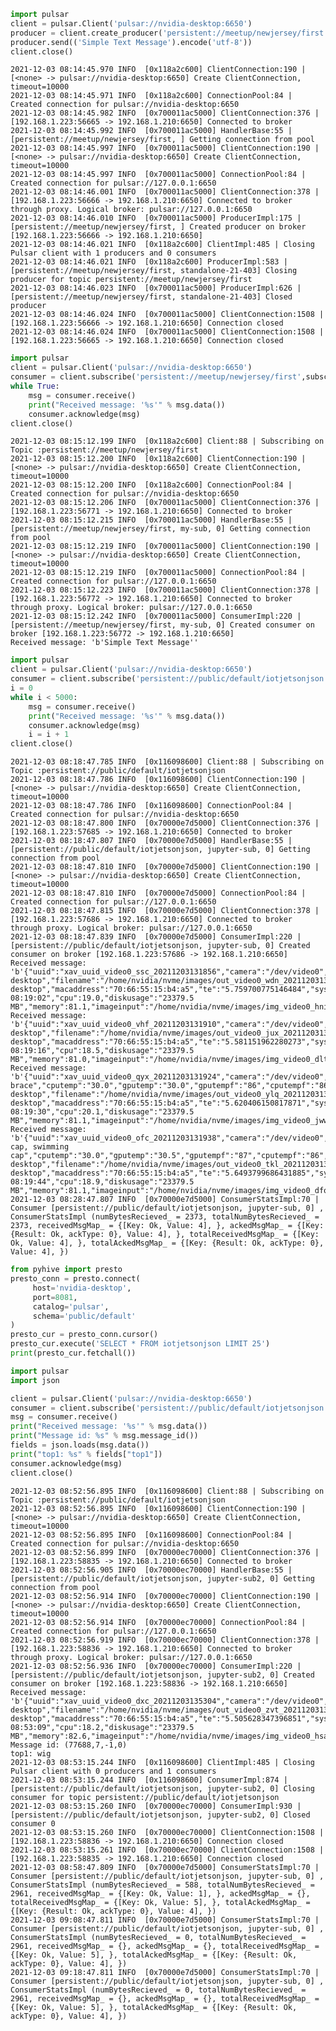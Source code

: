 ```python
import pulsar
client = pulsar.Client('pulsar://nvidia-desktop:6650')
producer = client.create_producer('persistent://meetup/newjersey/first')
producer.send(('Simple Text Message').encode('utf-8'))
client.close()

```

    2021-12-03 08:14:45.970 INFO  [0x118a2c600] ClientConnection:190 | [<none> -> pulsar://nvidia-desktop:6650] Create ClientConnection, timeout=10000
    2021-12-03 08:14:45.971 INFO  [0x118a2c600] ConnectionPool:84 | Created connection for pulsar://nvidia-desktop:6650
    2021-12-03 08:14:45.982 INFO  [0x700011ac5000] ClientConnection:376 | [192.168.1.223:56665 -> 192.168.1.210:6650] Connected to broker
    2021-12-03 08:14:45.992 INFO  [0x700011ac5000] HandlerBase:55 | [persistent://meetup/newjersey/first, ] Getting connection from pool
    2021-12-03 08:14:45.997 INFO  [0x700011ac5000] ClientConnection:190 | [<none> -> pulsar://nvidia-desktop:6650] Create ClientConnection, timeout=10000
    2021-12-03 08:14:45.997 INFO  [0x700011ac5000] ConnectionPool:84 | Created connection for pulsar://127.0.0.1:6650
    2021-12-03 08:14:46.001 INFO  [0x700011ac5000] ClientConnection:378 | [192.168.1.223:56666 -> 192.168.1.210:6650] Connected to broker through proxy. Logical broker: pulsar://127.0.0.1:6650
    2021-12-03 08:14:46.010 INFO  [0x700011ac5000] ProducerImpl:175 | [persistent://meetup/newjersey/first, ] Created producer on broker [192.168.1.223:56666 -> 192.168.1.210:6650] 
    2021-12-03 08:14:46.021 INFO  [0x118a2c600] ClientImpl:485 | Closing Pulsar client with 1 producers and 0 consumers
    2021-12-03 08:14:46.021 INFO  [0x118a2c600] ProducerImpl:583 | [persistent://meetup/newjersey/first, standalone-21-403] Closing producer for topic persistent://meetup/newjersey/first
    2021-12-03 08:14:46.023 INFO  [0x700011ac5000] ProducerImpl:626 | [persistent://meetup/newjersey/first, standalone-21-403] Closed producer
    2021-12-03 08:14:46.024 INFO  [0x700011ac5000] ClientConnection:1508 | [192.168.1.223:56666 -> 192.168.1.210:6650] Connection closed
    2021-12-03 08:14:46.024 INFO  [0x700011ac5000] ClientConnection:1508 | [192.168.1.223:56665 -> 192.168.1.210:6650] Connection closed



```python
import pulsar
client = pulsar.Client('pulsar://nvidia-desktop:6650')
consumer = client.subscribe('persistent://meetup/newjersey/first',subscription_name='my-sub')
while True:
    msg = consumer.receive()
    print("Received message: '%s'" % msg.data())
    consumer.acknowledge(msg)
client.close()

```

    2021-12-03 08:15:12.199 INFO  [0x118a2c600] Client:88 | Subscribing on Topic :persistent://meetup/newjersey/first
    2021-12-03 08:15:12.200 INFO  [0x118a2c600] ClientConnection:190 | [<none> -> pulsar://nvidia-desktop:6650] Create ClientConnection, timeout=10000
    2021-12-03 08:15:12.200 INFO  [0x118a2c600] ConnectionPool:84 | Created connection for pulsar://nvidia-desktop:6650
    2021-12-03 08:15:12.206 INFO  [0x700011ac5000] ClientConnection:376 | [192.168.1.223:56771 -> 192.168.1.210:6650] Connected to broker
    2021-12-03 08:15:12.215 INFO  [0x700011ac5000] HandlerBase:55 | [persistent://meetup/newjersey/first, my-sub, 0] Getting connection from pool
    2021-12-03 08:15:12.219 INFO  [0x700011ac5000] ClientConnection:190 | [<none> -> pulsar://nvidia-desktop:6650] Create ClientConnection, timeout=10000
    2021-12-03 08:15:12.219 INFO  [0x700011ac5000] ConnectionPool:84 | Created connection for pulsar://127.0.0.1:6650
    2021-12-03 08:15:12.223 INFO  [0x700011ac5000] ClientConnection:378 | [192.168.1.223:56772 -> 192.168.1.210:6650] Connected to broker through proxy. Logical broker: pulsar://127.0.0.1:6650
    2021-12-03 08:15:12.242 INFO  [0x700011ac5000] ConsumerImpl:220 | [persistent://meetup/newjersey/first, my-sub, 0] Created consumer on broker [192.168.1.223:56772 -> 192.168.1.210:6650] 
    Received message: 'b'Simple Text Message''



```python
import pulsar
client = pulsar.Client('pulsar://nvidia-desktop:6650')
consumer = client.subscribe('persistent://public/default/iotjetsonjson',subscription_name='jupyter-sub')
i = 0
while i < 5000:
    msg = consumer.receive()
    print("Received message: '%s'" % msg.data())
    consumer.acknowledge(msg)
    i = i + 1
client.close()
```

    2021-12-03 08:18:47.785 INFO  [0x116098600] Client:88 | Subscribing on Topic :persistent://public/default/iotjetsonjson
    2021-12-03 08:18:47.786 INFO  [0x116098600] ClientConnection:190 | [<none> -> pulsar://nvidia-desktop:6650] Create ClientConnection, timeout=10000
    2021-12-03 08:18:47.786 INFO  [0x116098600] ConnectionPool:84 | Created connection for pulsar://nvidia-desktop:6650
    2021-12-03 08:18:47.800 INFO  [0x70000e7d5000] ClientConnection:376 | [192.168.1.223:57685 -> 192.168.1.210:6650] Connected to broker
    2021-12-03 08:18:47.807 INFO  [0x70000e7d5000] HandlerBase:55 | [persistent://public/default/iotjetsonjson, jupyter-sub, 0] Getting connection from pool
    2021-12-03 08:18:47.810 INFO  [0x70000e7d5000] ClientConnection:190 | [<none> -> pulsar://nvidia-desktop:6650] Create ClientConnection, timeout=10000
    2021-12-03 08:18:47.810 INFO  [0x70000e7d5000] ConnectionPool:84 | Created connection for pulsar://127.0.0.1:6650
    2021-12-03 08:18:47.815 INFO  [0x70000e7d5000] ClientConnection:378 | [192.168.1.223:57686 -> 192.168.1.210:6650] Connected to broker through proxy. Logical broker: pulsar://127.0.0.1:6650
    2021-12-03 08:18:47.839 INFO  [0x70000e7d5000] ConsumerImpl:220 | [persistent://public/default/iotjetsonjson, jupyter-sub, 0] Created consumer on broker [192.168.1.223:57686 -> 192.168.1.210:6650] 
    Received message: 'b'{"uuid":"xav_uuid_video0_ssc_20211203131856","camera":"/dev/video0","ipaddress":"192.168.1.210","networktime":24.957056045532227,"top1pct":10.394287109375,"top1":"wig","cputemp":"29.5","gputemp":"29.5","gputempf":"85","cputempf":"85","runtime":"6","host":"nvidia-desktop","filename":"/home/nvidia/nvme/images/out_video0_wdn_20211203131856.jpg","host_name":"nvidia-desktop","macaddress":"70:66:55:15:b4:a5","te":"5.759700775146484","systemtime":"12/03/2021 08:19:02","cpu":19.0,"diskusage":"23379.5 MB","memory":81.1,"imageinput":"/home/nvidia/nvme/images/img_video0_hni_20211203131856.jpg"}''
    Received message: 'b'{"uuid":"xav_uuid_video0_vhf_20211203131910","camera":"/dev/video0","ipaddress":"192.168.1.210","networktime":24.945663452148438,"top1pct":13.1591796875,"top1":"wig","cputemp":"30.0","gputemp":"30.0","gputempf":"86","cputempf":"86","runtime":"6","host":"nvidia-desktop","filename":"/home/nvidia/nvme/images/out_video0_jux_20211203131910.jpg","host_name":"nvidia-desktop","macaddress":"70:66:55:15:b4:a5","te":"5.581151962280273","systemtime":"12/03/2021 08:19:16","cpu":18.5,"diskusage":"23379.5 MB","memory":81.0,"imageinput":"/home/nvidia/nvme/images/img_video0_dlt_20211203131910.jpg"}''
    Received message: 'b'{"uuid":"xav_uuid_video0_qyx_20211203131924","camera":"/dev/video0","ipaddress":"192.168.1.210","networktime":24.946720123291016,"top1pct":9.27734375,"top1":"neck brace","cputemp":"30.0","gputemp":"30.0","gputempf":"86","cputempf":"86","runtime":"6","host":"nvidia-desktop","filename":"/home/nvidia/nvme/images/out_video0_ylq_20211203131924.jpg","host_name":"nvidia-desktop","macaddress":"70:66:55:15:b4:a5","te":"5.620406150817871","systemtime":"12/03/2021 08:19:30","cpu":20.1,"diskusage":"23379.5 MB","memory":81.1,"imageinput":"/home/nvidia/nvme/images/img_video0_jww_20211203131924.jpg"}''
    Received message: 'b'{"uuid":"xav_uuid_video0_ofc_20211203131938","camera":"/dev/video0","ipaddress":"192.168.1.210","networktime":25.11359977722168,"top1pct":21.875,"top1":"bathing cap, swimming cap","cputemp":"30.0","gputemp":"30.5","gputempf":"87","cputempf":"86","runtime":"6","host":"nvidia-desktop","filename":"/home/nvidia/nvme/images/out_video0_tkl_20211203131938.jpg","host_name":"nvidia-desktop","macaddress":"70:66:55:15:b4:a5","te":"5.6493799686431885","systemtime":"12/03/2021 08:19:44","cpu":18.9,"diskusage":"23379.5 MB","memory":81.1,"imageinput":"/home/nvidia/nvme/images/img_video0_dfq_20211203131938.jpg"}''
    2021-12-03 08:28:47.807 INFO  [0x70000e7d5000] ConsumerStatsImpl:70 | Consumer [persistent://public/default/iotjetsonjson, jupyter-sub, 0] , ConsumerStatsImpl (numBytesRecieved_ = 2373, totalNumBytesRecieved_ = 2373, receivedMsgMap_ = {[Key: Ok, Value: 4], }, ackedMsgMap_ = {[Key: {Result: Ok, ackType: 0}, Value: 4], }, totalReceivedMsgMap_ = {[Key: Ok, Value: 4], }, totalAckedMsgMap_ = {[Key: {Result: Ok, ackType: 0}, Value: 4], })



```python
from pyhive import presto
presto_conn = presto.connect(
     host='nvidia-desktop',
     port=8081,
     catalog='pulsar',
     schema='public/default'
)
presto_cur = presto_conn.cursor()   
presto_cur.execute('SELECT * FROM iotjetsonjson LIMIT 25')
print(presto_cur.fetchall())
```


```python
import pulsar
import json

client = pulsar.Client('pulsar://nvidia-desktop:6650')
consumer = client.subscribe('persistent://public/default/iotjetsonjson',subscription_name='jupyter-sub2')
msg = consumer.receive()
print("Received message: '%s'" % msg.data())
print("Message id: %s" % msg.message_id())
fields = json.loads(msg.data())
print("top1: %s" % fields["top1"])
consumer.acknowledge(msg)
client.close()
```

    2021-12-03 08:52:56.895 INFO  [0x116098600] Client:88 | Subscribing on Topic :persistent://public/default/iotjetsonjson
    2021-12-03 08:52:56.895 INFO  [0x116098600] ClientConnection:190 | [<none> -> pulsar://nvidia-desktop:6650] Create ClientConnection, timeout=10000
    2021-12-03 08:52:56.895 INFO  [0x116098600] ConnectionPool:84 | Created connection for pulsar://nvidia-desktop:6650
    2021-12-03 08:52:56.899 INFO  [0x70000ec70000] ClientConnection:376 | [192.168.1.223:58835 -> 192.168.1.210:6650] Connected to broker
    2021-12-03 08:52:56.905 INFO  [0x70000ec70000] HandlerBase:55 | [persistent://public/default/iotjetsonjson, jupyter-sub2, 0] Getting connection from pool
    2021-12-03 08:52:56.914 INFO  [0x70000ec70000] ClientConnection:190 | [<none> -> pulsar://nvidia-desktop:6650] Create ClientConnection, timeout=10000
    2021-12-03 08:52:56.914 INFO  [0x70000ec70000] ConnectionPool:84 | Created connection for pulsar://127.0.0.1:6650
    2021-12-03 08:52:56.919 INFO  [0x70000ec70000] ClientConnection:378 | [192.168.1.223:58836 -> 192.168.1.210:6650] Connected to broker through proxy. Logical broker: pulsar://127.0.0.1:6650
    2021-12-03 08:52:56.936 INFO  [0x70000ec70000] ConsumerImpl:220 | [persistent://public/default/iotjetsonjson, jupyter-sub2, 0] Created consumer on broker [192.168.1.223:58836 -> 192.168.1.210:6650] 
    Received message: 'b'{"uuid":"xav_uuid_video0_dxc_20211203135304","camera":"/dev/video0","ipaddress":"192.168.1.210","networktime":24.936447143554688,"top1pct":9.674072265625,"top1":"wig","cputemp":"31.0","gputemp":"31.0","gputempf":"88","cputempf":"88","runtime":"6","host":"nvidia-desktop","filename":"/home/nvidia/nvme/images/out_video0_zvt_20211203135304.jpg","host_name":"nvidia-desktop","macaddress":"70:66:55:15:b4:a5","te":"5.505628347396851","systemtime":"12/03/2021 08:53:09","cpu":18.2,"diskusage":"23379.5 MB","memory":82.6,"imageinput":"/home/nvidia/nvme/images/img_video0_hsa_20211203135304.jpg"}''
    Message id: (77688,7,-1,0)
    top1: wig
    2021-12-03 08:53:15.244 INFO  [0x116098600] ClientImpl:485 | Closing Pulsar client with 0 producers and 1 consumers
    2021-12-03 08:53:15.244 INFO  [0x116098600] ConsumerImpl:874 | [persistent://public/default/iotjetsonjson, jupyter-sub2, 0] Closing consumer for topic persistent://public/default/iotjetsonjson
    2021-12-03 08:53:15.260 INFO  [0x70000ec70000] ConsumerImpl:930 | [persistent://public/default/iotjetsonjson, jupyter-sub2, 0] Closed consumer 0
    2021-12-03 08:53:15.260 INFO  [0x70000ec70000] ClientConnection:1508 | [192.168.1.223:58836 -> 192.168.1.210:6650] Connection closed
    2021-12-03 08:53:15.261 INFO  [0x70000ec70000] ClientConnection:1508 | [192.168.1.223:58835 -> 192.168.1.210:6650] Connection closed
    2021-12-03 08:58:47.809 INFO  [0x70000e7d5000] ConsumerStatsImpl:70 | Consumer [persistent://public/default/iotjetsonjson, jupyter-sub, 0] , ConsumerStatsImpl (numBytesRecieved_ = 588, totalNumBytesRecieved_ = 2961, receivedMsgMap_ = {[Key: Ok, Value: 1], }, ackedMsgMap_ = {}, totalReceivedMsgMap_ = {[Key: Ok, Value: 5], }, totalAckedMsgMap_ = {[Key: {Result: Ok, ackType: 0}, Value: 4], })
    2021-12-03 09:08:47.811 INFO  [0x70000e7d5000] ConsumerStatsImpl:70 | Consumer [persistent://public/default/iotjetsonjson, jupyter-sub, 0] , ConsumerStatsImpl (numBytesRecieved_ = 0, totalNumBytesRecieved_ = 2961, receivedMsgMap_ = {}, ackedMsgMap_ = {}, totalReceivedMsgMap_ = {[Key: Ok, Value: 5], }, totalAckedMsgMap_ = {[Key: {Result: Ok, ackType: 0}, Value: 4], })
    2021-12-03 09:18:47.811 INFO  [0x70000e7d5000] ConsumerStatsImpl:70 | Consumer [persistent://public/default/iotjetsonjson, jupyter-sub, 0] , ConsumerStatsImpl (numBytesRecieved_ = 0, totalNumBytesRecieved_ = 2961, receivedMsgMap_ = {}, ackedMsgMap_ = {}, totalReceivedMsgMap_ = {[Key: Ok, Value: 5], }, totalAckedMsgMap_ = {[Key: {Result: Ok, ackType: 0}, Value: 4], })



```python

```
